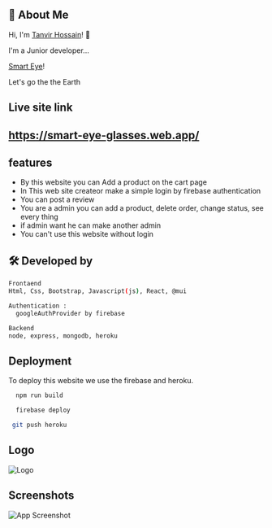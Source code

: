 ## 🚀 About Me

Hi, I'm [Tanvir Hossain](https://github.com/mdtanvir037)! 👋

I'm a Junior developer...

[Smart Eye](https://smart-eye-glasses.web.app/)!

Let's go the the Earth

## Live site link

## https://smart-eye-glasses.web.app/

## features

- By this website you can Add a product on the cart page
- In This web site createor make a simple login by firebase authentication
- You can post a review
- You are a admin you can add a product, delete order, change status, see every thing
- if admin want he can make another admin
- You can't use this website without login

## 🛠 Developed by

```bash
Frontaend
Html, Css, Bootstrap, Javascript(js), React, @mui
```

```bash
Authentication :
  googleAuthProvider by firebase
```

```bash
Backend
node, express, mongodb, heroku
```

## Deployment

To deploy this website we use the firebase and heroku.

```bash
  npm run build
```

```bash
  firebase deploy
```

```bash
 git push heroku
```

## Logo

![Logo](https://i.ibb.co/Chfd4Nt/logo.png)

## Screenshots

![App Screenshot](https://i.ibb.co/LvyxC7w/screencapture-localhost-3000-home-2021-11-13-22-03-57.png)
